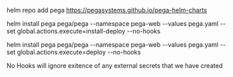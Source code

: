 



helm repo add pega https://pegasystems.github.io/pega-helm-charts

helm install pega pega/pega --namespace pega-web  --values pega.yaml --set global.actions.execute=install-deploy  --no-hooks

helm install pega pega/pega --namespace pega-web  --values pega.yaml --set global.actions.execute=deploy  --no-hooks



No Hooks will ignore exitence of any external secrets that we have created 